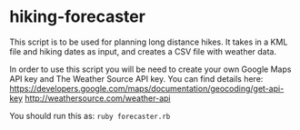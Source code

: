 # hiking-forecaster

This script is to be used for planning long distance hikes. It takes in a KML file and hiking dates as input, and creates a CSV file with weather data.

In order to use this script you will be need to create your own Google Maps API key and The Weather Source API key. You can find details here:
  https://developers.google.com/maps/documentation/geocoding/get-api-key
  http://weathersource.com/weather-api

You should run this as:
`ruby forecaster.rb`